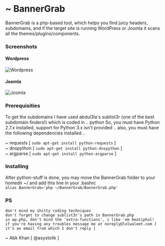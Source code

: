 # ~ BannerGrab

BannerGrab is a php-based tool, which helps you find juicy headers, subdomains, and if the target site is running WordPress or Joomla it scans all the themes/plugins/components.

### Screenshots

#### Wordpress
![Wordpress](https://s9.postimg.org/7y9zd0s4f/BG_Wordpress.png)
#### Joomla
![Joomla](https://s9.postimg.org/btlkbr0y7/BG_Joomla.png)

### Prerequisities

To get the subdomains I have used abdul3la's sublist3r (one of the best subdomain finders!) which is coded in .. python
So, you must have Python 2.7.x installed, support for Python 3.x isn't provided .. also, you must have the following dependencies installed .. 

~ requests  [ `sudo apt-get install python-requests`  ]  
~ dnspython [ `sudo apt-get install python-dnspython` ]  
~ argparse  [ `sudo apt-get install python-argparse`  ]

### Installing
After python-stuff is done, you may move the BannerGrab folder to your homedir ~/ and add this line in your .bashrc  
`alias BannerGrab='php ~/BannerGrab/BannerGrab.php'`
### PS
	don't mind my shitty coding techniques
	don't forget to change sublist3r's path in BannerGrab.php
	in wp.php, don't mind the 'extra-functions', i like 'em beatiphul!
	if you're having any troubles message me at noreply@lolwaleet.com [ it's an email from which I don't reply ]

~ Abk Khan [ @asystolik ]